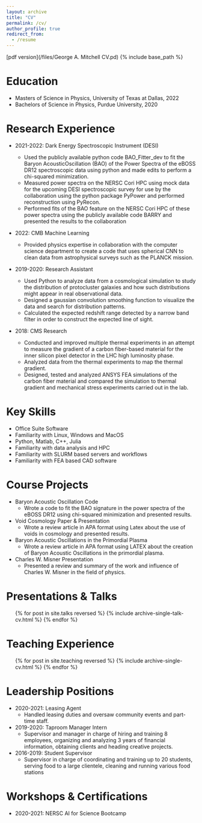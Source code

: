 ```yaml
---
layout: archive
title: "CV"
permalink: /cv/
author_profile: true
redirect_from:
  - /resume
---
```

[pdf version](/files/George A. Mitchell CV.pd)
{% include base_path %}

Education
======
* Masters of Science in Physics, University of Texas at Dallas, 2022
* Bachelors of Science in Physics, Purdue University, 2020

Research Experience
======
* 2021-2022: Dark Energy Spectroscopic Instrument (DESI)
  - Used the publicly available python code BAO_Fitter_dev to fit the Baryon AcousticOscillation (BAO) of the Power Spectra of the eBOSS DR12 spectroscopic data using python and made edits to perform a chi-squared minimization.
  - Measured power spectra on the NERSC Cori HPC using mock data for the upcoming DESI spectroscopic survey for use by the collaboration using the python package PyPower and performed reconstruction using PyRecon.
  - Performed fits of the BAO feature on the NERSC Cori HPC of these power spectra using the publicly available code BARRY and presented the results to the collaboration

* 2022: CMB Machine Learning
  - Provided physics expertise in collaboration with the computer science department to create a code that uses spherical CNN to clean data from astrophysical surveys such as the PLANCK mission.

* 2019-2020: Research Assistant
  - Used Python to analyze data from a cosmological simulation to study the distribution of protocluster galaxies and how such distributions might appear in real observational data.
  - Designed a gaussian convolution smoothing function to visualize the data and search for distribution patterns.
  - Calculated the expected redshift range detected by a narrow band filter in order to construct the expected line of sight.

* 2018: CMS Research
  - Conducted and improved multiple thermal experiments in an attempt to measure the gradient of a carbon fiber-based material for the inner silicon pixel detector in the LHC high luminosity phase.
  - Analyzed data from the thermal experiments to map the thermal gradient.
  - Designed, tested and analyzed ANSYS FEA simulations of the carbon fiber material and compared the simulation to thermal gradient and mechanical stress experiments carried out in the lab.

Key Skills
======
* Office Suite Software
* Familiarity with Linux, Windows and MacOS
* Python, Matlab, C++, Julia
* Familiarity with data analysis and HPC
* Familiarity with SLURM based servers and workflows
* Familiarity with FEA based CAD software

Course Projects
======
* Baryon Acoustic Oscillation Code
  - Wrote a code to fit the BAO signature in the power spectra of the eBOSS
DR12 using chi-squared minimization and presented results.
* Void Cosmology Paper & Presentation
  - Wrote a review article in APA format using Latex about the use of voids in cosmology and presented results.
* Baryon Acoustic Oscillations in the Primordial Plasma
  - Wrote a review article in APA format using LATEX about the creation of Baryon Acoustic Oscillations in the primordial plasma.
* Charles W. Misner Presentation
  - Presented a review and summary of the work and influence of Charles W. Misner in the field of physics.

<!---
Publications
 ======
   <ul>{% for post in site.publications reversed %}
    {% include archive-single-cv.html %}
  {% endfor %}</ul>
-->

Presentations & Talks
======
  <ul>{% for post in site.talks reversed %}
    {% include archive-single-talk-cv.html  %}
  {% endfor %}</ul>

Teaching Experience
======
  <ul>{% for post in site.teaching reversed %}
    {% include archive-single-cv.html %}
  {% endfor %}</ul>

Leadership Positions
======
* 2020-2021: Leasing Agent
  - Handled leasing duties and
  oversaw community events
and part-time staff.
* 2019-2020: Taproom Manager Intern
  - Supervisor and manager in charge of hiring and training 8 employees, organizing and analyzing 3 years of financial information, obtaining
clients and heading creative projects.
* 2016-2019: Student Supervisor
  - Supervisor in charge of coordinating and training up to 20 students, serving food to a large clientele, cleaning and running various food stations

Workshops & Certifications
======
* 2020-2021: NERSC AI for Science Bootcamp
